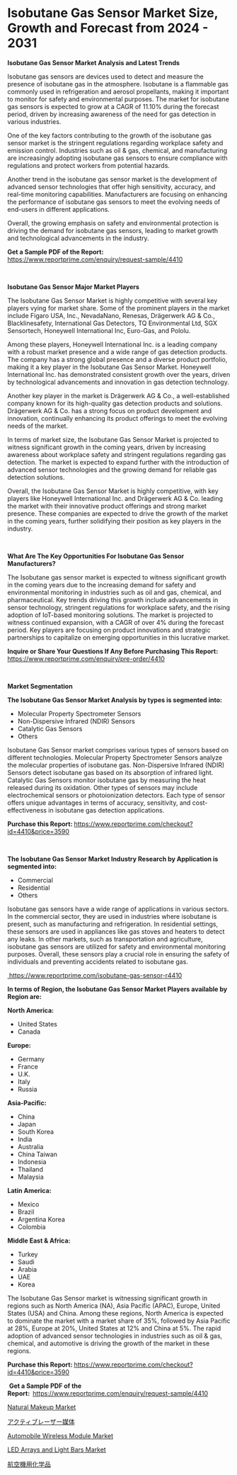 <p><h1>Isobutane Gas Sensor Market Size, Growth and Forecast from 2024 - 2031</h1></p><p><strong>Isobutane Gas Sensor Market Analysis and Latest Trends</strong></p>
<p><p>Isobutane gas sensors are devices used to detect and measure the presence of isobutane gas in the atmosphere. Isobutane is a flammable gas commonly used in refrigeration and aerosol propellants, making it important to monitor for safety and environmental purposes. The market for isobutane gas sensors is expected to grow at a CAGR of 11.10% during the forecast period, driven by increasing awareness of the need for gas detection in various industries.</p><p>One of the key factors contributing to the growth of the isobutane gas sensor market is the stringent regulations regarding workplace safety and emission control. Industries such as oil & gas, chemical, and manufacturing are increasingly adopting isobutane gas sensors to ensure compliance with regulations and protect workers from potential hazards.</p><p>Another trend in the isobutane gas sensor market is the development of advanced sensor technologies that offer high sensitivity, accuracy, and real-time monitoring capabilities. Manufacturers are focusing on enhancing the performance of isobutane gas sensors to meet the evolving needs of end-users in different applications.</p><p>Overall, the growing emphasis on safety and environmental protection is driving the demand for isobutane gas sensors, leading to market growth and technological advancements in the industry.</p></p>
<p><strong>Get a Sample PDF of the Report:&nbsp;</strong> <a href="https://www.reportprime.com/enquiry/request-sample/4410">https://www.reportprime.com/enquiry/request-sample/4410</a></p>
<p>&nbsp;</p>
<p><strong>Isobutane Gas Sensor Major Market Players</strong></p>
<p><p>The Isobutane Gas Sensor Market is highly competitive with several key players vying for market share. Some of the prominent players in the market include Figaro USA, Inc., NevadaNano, Renesas, Drägerwerk AG & Co., Blacklinesafety, International Gas Detectors, TQ Environmental Ltd, SGX Sensortech, Honeywell International Inc, Euro-Gas, and Pololu.</p><p>Among these players, Honeywell International Inc. is a leading company with a robust market presence and a wide range of gas detection products. The company has a strong global presence and a diverse product portfolio, making it a key player in the Isobutane Gas Sensor Market. Honeywell International Inc. has demonstrated consistent growth over the years, driven by technological advancements and innovation in gas detection technology.</p><p>Another key player in the market is Drägerwerk AG & Co., a well-established company known for its high-quality gas detection products and solutions. Drägerwerk AG & Co. has a strong focus on product development and innovation, continually enhancing its product offerings to meet the evolving needs of the market.</p><p>In terms of market size, the Isobutane Gas Sensor Market is projected to witness significant growth in the coming years, driven by increasing awareness about workplace safety and stringent regulations regarding gas detection. The market is expected to expand further with the introduction of advanced sensor technologies and the growing demand for reliable gas detection solutions.</p><p>Overall, the Isobutane Gas Sensor Market is highly competitive, with key players like Honeywell International Inc. and Drägerwerk AG & Co. leading the market with their innovative product offerings and strong market presence. These companies are expected to drive the growth of the market in the coming years, further solidifying their position as key players in the industry.</p></p>
<p>&nbsp;</p>
<p><strong>What Are The Key Opportunities For Isobutane Gas Sensor Manufacturers?</strong></p>
<p><p>The Isobutane gas sensor market is expected to witness significant growth in the coming years due to the increasing demand for safety and environmental monitoring in industries such as oil and gas, chemical, and pharmaceutical. Key trends driving this growth include advancements in sensor technology, stringent regulations for workplace safety, and the rising adoption of IoT-based monitoring solutions. The market is projected to witness continued expansion, with a CAGR of over 4% during the forecast period. Key players are focusing on product innovations and strategic partnerships to capitalize on emerging opportunities in this lucrative market.</p></p>
<p><strong>Inquire or Share Your Questions If Any Before Purchasing This Report:</strong> <a href="https://www.reportprime.com/enquiry/pre-order/4410">https://www.reportprime.com/enquiry/pre-order/4410</a></p>
<p>&nbsp;</p>
<p><strong>Market Segmentation</strong></p>
<p><strong>The Isobutane Gas Sensor Market Analysis by types is segmented into:</strong></p>
<p><ul><li>Molecular Property Spectrometer Sensors</li><li>Non-Dispersive Infrared (NDIR) Sensors</li><li>Catalytic Gas Sensors</li><li>Others</li></ul></p>
<p><p>Isobutane Gas Sensor market comprises various types of sensors based on different technologies. Molecular Property Spectrometer Sensors analyze the molecular properties of isobutane gas. Non-Dispersive Infrared (NDIR) Sensors detect isobutane gas based on its absorption of infrared light. Catalytic Gas Sensors monitor isobutane gas by measuring the heat released during its oxidation. Other types of sensors may include electrochemical sensors or photoionization detectors. Each type of sensor offers unique advantages in terms of accuracy, sensitivity, and cost-effectiveness in isobutane gas detection applications.</p></p>
<p><strong>Purchase this Report:&nbsp;</strong><a href="https://www.reportprime.com/checkout?id=4410&price=3590">https://www.reportprime.com/checkout?id=4410&price=3590</a></p>
<p>&nbsp;</p>
<p><strong>The Isobutane Gas Sensor Market Industry Research by Application is segmented into:</strong></p>
<p><ul><li>Commercial</li><li>Residential</li><li>Others</li></ul></p>
<p><p>Isobutane gas sensors have a wide range of applications in various sectors. In the commercial sector, they are used in industries where isobutane is present, such as manufacturing and refrigeration. In residential settings, these sensors are used in appliances like gas stoves and heaters to detect any leaks. In other markets, such as transportation and agriculture, isobutane gas sensors are utilized for safety and environmental monitoring purposes. Overall, these sensors play a crucial role in ensuring the safety of individuals and preventing accidents related to isobutane gas.</p></p>
<p><a href="https://www.reportprime.com/isobutane-gas-sensor-r4410">&nbsp;https://www.reportprime.com/isobutane-gas-sensor-r4410</a></p>
<p><strong>In terms of Region, the Isobutane Gas Sensor Market Players available by Region are:</strong></p>
<p>
    <p> <strong> North America: </strong>
        <ul>
            <li>United States</li>
            <li>Canada</li>
        </ul>
        </p> 
    <p> <strong> Europe: </strong>
        <ul>
            <li>Germany</li>
            <li>France</li>
            <li>U.K.</li>
            <li>Italy</li>
            <li>Russia</li>
        </ul>
        </p> 
    <p> <strong> Asia-Pacific: </strong>
        <ul>
            <li>China</li>
            <li>Japan</li>
            <li>South Korea</li>
            <li>India</li>
            <li>Australia</li>
            <li>China Taiwan</li>
            <li>Indonesia</li>
            <li>Thailand</li>
            <li>Malaysia</li>
        </ul>
        </p> 
    <p> <strong> Latin America: </strong>
        <ul>
            <li>Mexico</li>
            <li>Brazil</li>
            <li>Argentina Korea</li>
            <li>Colombia</li>
        </ul>
        </p> 
    <p> <strong> Middle East & Africa: </strong>
        <ul>
            <li>Turkey</li>
            <li>Saudi</li>
            <li>Arabia</li>
            <li>UAE</li>
            <li>Korea</li>
        </ul>
    </p>
    </p>
<p><p>The Isobutane Gas Sensor market is witnessing significant growth in regions such as North America (NA), Asia Pacific (APAC), Europe, United States (USA) and China. Among these regions, North America is expected to dominate the market with a market share of 35%, followed by Asia Pacific at 28%, Europe at 20%, United States at 12% and China at 5%. The rapid adoption of advanced sensor technologies in industries such as oil & gas, chemical, and automotive is driving the growth of the market in these regions.</p></p>
<p><strong>Purchase this Report: </strong><a href="https://www.reportprime.com/checkout?id=4410&price=3590">https://www.reportprime.com/checkout?id=4410&price=3590</a></p>
<p>&nbsp;<strong>Get a Sample PDF of the Report:&nbsp;&nbsp;</strong><a href="https://www.reportprime.com/enquiry/request-sample/4410">https://www.reportprime.com/enquiry/request-sample/4410</a></p>
<p><strong></strong></p>
<p><p><a href="https://issuu.com/reportprime-2/docs/natural-makeup-market-size-2030.pptx">Natural Makeup Market</a></p><p><a href="https://github.com/TatumKoelpin2017/Market-Research-Report-List-1/blob/main/319124073578.md">アクティブレーザー媒体</a></p><p><a href="https://github.com/edytherolanlouisejk1miz0wig/Market-Research-Report-List-2/blob/main/automobile-wireless-module-market.md">Automobile Wireless Module Market</a></p><p><a href="https://github.com/peachesmcdowel1/Market-Research-Report-List-2/blob/main/led-arrays-and-light-bars-market.md">LED Arrays and Light Bars Market</a></p><p><a href="https://github.com/WhitneyMurphy1982/Market-Research-Report-List-1/blob/main/253543773579.md">航空機用化学品</a></p></p>